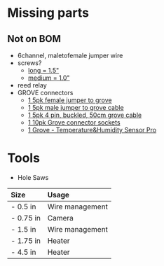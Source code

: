 # Missing parts

## Not on BOM
- 6channel, maletofemale jumper wire
- screws?
  - [long    = 1.5"](http://www.homedepot.com/p/Everbilt-6-x-1-2-in-Zinc-Plated-Phillips-Pan-Head-Drive-Sheet-Metal-Screw-100-Piece-801552/204275068)
  - [medium  = 1.0"](http://www.homedepot.com/p/Everbilt-6-x-1-in-Zinc-Plated-Pan-Head-Phillips-Drive-Sheet-Metal-Screw-100-Piece-801572/204275050)
- reed relay
- GROVE connectors
  - [1 5pk female jumper to grove](https://www.seeedstudio.com/Grove-4-pin-Female-Jumper-to-Grove-4-pin-Conversion-Cable-%285-PCs-per-PAck%29-p-1020.html)
  - [1 5pk male jumper to grove cable](https://www.seeedstudio.com/Grove-4-pin-Male-Jumper-to-Grove-4-pin-Conversion-Cable-(5-PCs-per-Pack)-p-1565.html)
  - [1 5pk 4 pin, buckled, 50cm grove cable](https://www.seeedstudio.com/Grove-Universal-4-Pin-Buckled-50cm-Cable-(5-PCs-Pack)-p-928.html)
  - [1 10pk Grove connector sockets](https://www.seeedstudio.com/Grove-Universal-4-pin-connector-p-789.html)
  - [1 Grove - Temperature&Humidity Sensor Pro](https://www.seeedstudio.com/Grove-Temperature%26Humidity-Sensor-Pro-p-838.html)

# Tools

- Hole Saws

| Size       | Usage     |
| :--------- | :-------- |
| - 0.5 in  | Wire management |
| - 0.75 in | Camera |
| - 1.5 in  | Wire management|
| - 1.75 in | Heater |
| - 4.5 in  | Heater |
